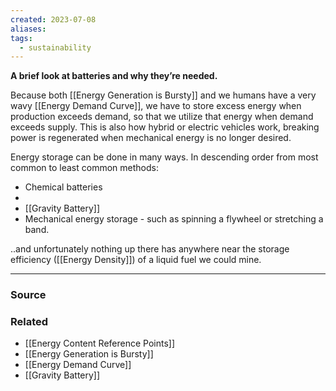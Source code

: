 ```yaml
---
created: 2023-07-08
aliases: 
tags:
  - sustainability
---
```

**A brief look at batteries and why they’re needed.**

Because both [[Energy Generation is Bursty]] and we humans have a very wavy [[Energy Demand Curve]], we have to store excess energy when production exceeds demand, so that we utilize that energy when demand exceeds supply. This is also how hybrid or electric vehicles work, breaking power is regenerated when mechanical energy is no longer desired.

Energy storage can be done in many ways. In descending order from most common to least common methods:

- Chemical batteries
- <large drop off>
- [[Gravity Battery]]
- Mechanical energy storage - such as spinning a flywheel or stretching a band.

..and unfortunately nothing up there has anywhere near the storage efficiency ([[Energy Density]]) of a liquid fuel we could mine.

****
### Source

### Related
- [[Energy Content Reference Points]] 
- [[Energy Generation is Bursty]] 
- [[Energy Demand Curve]] 
- [[Gravity Battery]]